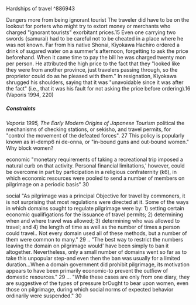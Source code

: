 Hardships of travel ^886943

Dangers more from being ignorant tourist
	The traveler did have to be on the lookout for porters who might try to extort money or merchants who charged "ignorant tourists" exorbitant prices.15 Even one carrying two swords {samurai) had to be careful not to be cheated in a place where he was not known. Far from his native Shonai, Kiyokawa Hachiro ordered a drink of sugared water on a summer's afternoon, forgetting to ask the price beforehand. When it came time to pay the bill he was charged twenty mon per person. He attributed the high price to the fact that they "looked like they were from another province, just travelers passing through, so the proprietor could do as he pleased with them." In resignation, Kiyokawa shrugged his shoulders, saying that it was "unavoidable since it was after the fact" (i.e., that it was his fault for not asking the price before ordering).16 (Vaporis 1994, 220)


##### Constraints

*Vaporis 1995, The Early Modern Origins of Japanese Tourism*
political
	the mechanisms of checking stations, or sekisho, and travel permits, for "control the movement of the defeated forces". 27
	This policy is popularly known as iri-demp6 ni de-onna, or "in-bound guns and out-bound women." Why block women?

economic
	"monetary requirements of taking a recreational trip imposed a natural curb on that activity. Personal financial limitations,' however, could be overcome in part by participation in a religious confraternity (k6), in which economic resources were pooled to send a number of members on pilgrimage on a periodic basis" 30

social
	"As pilgrimage was a principal Objective for travel by commoners, it is not surprising that most regulations were directed at it. Some of the ways in which domains sought to regulate pilgrimage were by: 1) setting certain economic qualifigations for the issuance of travel permits; 2) determining when and where travel was allowed; 3) determining who was allowed to travel; and 4) the length of time as well as the number of times a person could travel.. Not every domain used all of these methods, but a number of them were common to many." 29
	..
	"The best way to restrict the numbers leaving the domain on pilgrimage would' have been simply to ban it altogether. Nevertheless, only a small number of domains went so far as to take this unpopular step-and even then the ban was usually for a limited duration…When a domain government did prohibit pilgrimage, its motivation appears to have been primarily economic-to prevent the outfiow of domestic resources." 29
	...
	"While these cases are only from one diary, they are suggestive of the types of pressure brOught to bear upon women, even those on pilgrimage, during which social norms of expected behavior ordinarily were suspended." 30